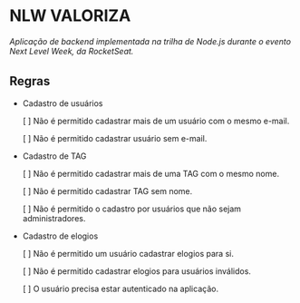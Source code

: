 # NLW VALORIZA
###### Aplicação de backend implementada na trilha de Node.js durante o evento Next Level Week, da RocketSeat.

## Regras

- Cadastro de usuários

    [  ] Não é permitido cadastrar mais de um usuário com o mesmo e-mail.

    [ ] Não é permitido cadastrar usuário sem e-mail.

- Cadastro de TAG

    [ ] Não é permitido cadastrar mais de uma TAG com o mesmo nome.

    [ ] Não é permitido cadastrar TAG sem nome.

    [ ] Não é permitido o cadastro por usuários que não sejam administradores.

- Cadastro de elogios

    [ ] Não é permitido um usuário cadastrar elogios para si.

    [ ] Não é permitido cadastrar elogios para usuários inválidos.

    [ ] O usuário precisa estar autenticado na aplicação.
